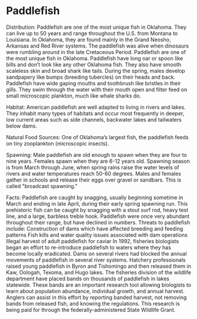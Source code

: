# Paddlefish

Distribution: 
Paddlefish are one of the most unique fish in Oklahoma. They can live up to 50 years and range throughout the U.S. from Montana to Louisiana. In Oklahoma, they are found mainly in the Grand Neosho, Arkansas and Red River systems.
The paddlefish was alive when dinosaurs were rumbling around in the late Cretaceous Period.  Paddlefish are one of the most unique fish in Oklahoma.  Paddlefish have long oar or spoon like bills and don’t look like any other Oklahoma fish.  They also have smooth scaleless skin and broad shark like tails.  During the spring, males develop sandpapery like bumps (breeding tubercles) on their heads and back.  Paddlefish have wide gaping mouths and toothbrush like bristles in their gills. They swim through the water with their mouth open and filter feed on small microscopic plankton, much like whale sharks do. 

Habitat: 
American paddlefish are well adapted to living in rivers and lakes. They inhabit many types of habitats and occur most frequently in deeper, low current areas such as side channels, backwater lakes and tailwaters below dams. 

Natural Food Sources: 
One of Oklahoma’s largest fish, the paddlefish feeds on tiny zooplankton (microscopic insects).

Spawning: 
Male paddlefish are old enough to spawn when they are four to nine years. Females spawn when they are 6-12 years old. Spawning season is from March through June, when spring rains raise the water levels of rivers and water temperatures reach 50-60 degrees. Males and females gather in schools and release their eggs over gravel or sandbars. This is called "broadcast spawning." 

Facts: 
Paddlefish are caught by snagging, usually beginning sometime in March and ending in late April, during their early spring spawning run. This prehistoric fish can be caught by snagging with a stout surf rod, heavy test line, and a large, barbless treble hook.
Paddlefish were once very abundant throughout their range, but have declined in numbers. Threats to paddlefish include:
Construction of dams which have affected breeding and feeding patterns
Fish kills and water quality issues associated with dam operations
Illegal harvest of adult paddlefish for caviar
In 1992, fisheries biologists began an effort to re-introduce paddlefish to waters where they has become locally eradicated. Dams on several rivers had blocked the annual movements of paddlefish in several river systems. Hatchery professionals raised young paddlefish in Byron and Tishomingo and then released them in Kaw, Oologah, Texoma, and Hugo lakes.
The fisheries division of the wildlife department have placed bands on thousands of paddlefish in lakes statewide. These bands are an important research tool allowing biologists to learn about population abundance, individual growth, and annual harvest. Anglers can assist in this effort by reporting banded harvest, not removing bands from released fish, and knowing the regulations. This research is being paid for through the federally-administered State Wildlife Grant.
